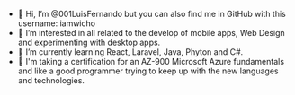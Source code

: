 - 👋 Hi, I’m @001LuisFernando but you can also find me in GitHub with this username: iamwicho
- 👀 I’m interested in all related to the develop of mobile apps, Web Design and experimenting with desktop apps.  
- 🌱 I’m currently learning React, Laravel, Java, Phyton and C#.
-  🔰 I'm taking a certification for an AZ-900 Microsoft Azure fundamentals and like a good programmer trying to keep up with the new languages and technologies.

<!---
001LuisFernando/001LuisFernando is a ✨ special ✨ repository because its `README.md` (this file) appears on your GitHub profile.
You can click the Preview link to take a look at your changes.
--->
